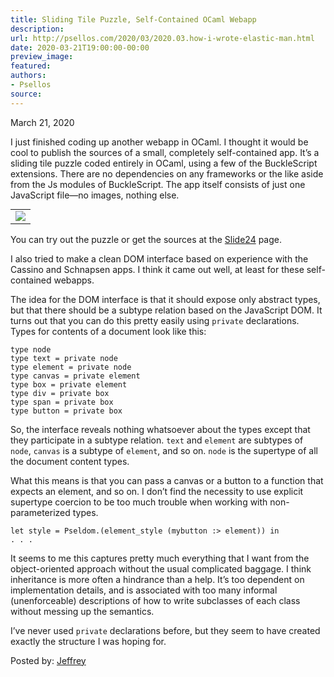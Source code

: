```yaml
---
title: Sliding Tile Puzzle, Self-Contained OCaml Webapp
description:
url: http://psellos.com/2020/03/2020.03.how-i-wrote-elastic-man.html
date: 2020-03-21T19:00:00-00:00
preview_image:
featured:
authors:
- Psellos
source:
---
```


<div class="date">March 21, 2020</div>

<p>I just finished coding up another webapp in OCaml. I thought it would be
cool to publish the sources of a small, completely self-contained app.
It&rsquo;s a sliding tile puzzle coded entirely in OCaml, using a few of the
BuckleScript extensions. There are no dependencies on any frameworks or
the like aside from the Js modules of BuckleScript. The app itself
consists of just one JavaScript file&mdash;no images, nothing else.</p>

<table class="morelikealist" style="margin-top: 0.4em;">
<tr><td>
<a href="http://psellos.com/ocaml/example-app-slide24.html">
<img src="http://psellos.com/images/slide242-220.png"/><br/>
</a>
</td></tr>
</table>

<p>You can try out the puzzle or get the sources at the
<a href="http://psellos.com/ocaml/example-app-slide24.html">Slide24</a> page.</p>

<p>I also tried to make a clean DOM interface based on experience with the
Cassino and Schnapsen apps. I think it came out well, at least for these
self-contained webapps.</p>

<p>The idea for the DOM interface is that it should expose only abstract
types, but that there should be a subtype relation based on the
JavaScript DOM. It turns out that you can do this pretty easily using
<code>private</code> declarations. Types for contents of a document look like this:</p>

<pre><code>type node
type text = private node
type element = private node
type canvas = private element
type box = private element
type div = private box
type span = private box
type button = private box</code></pre>

<p>So, the interface reveals nothing whatsoever about the types except that
they participate in a subtype relation. <code>text</code> and <code>element</code> are
subtypes of <code>node</code>, <code>canvas</code> is a subtype of <code>element</code>, and so on.
<code>node</code> is the supertype of all the document content types.</p>

<p>What this means is that you can pass a canvas or a button to a function
that expects an element, and so on. I don&rsquo;t find the necessity to use
explicit supertype coercion to be too much trouble when working with
non-parameterized types.</p>

<pre><code>let style = Pseldom.(element_style (mybutton :&gt; element)) in
. . .</code></pre>

<p>It seems to me this captures pretty much everything that I want from the
object-oriented approach without the usual complicated baggage. I think
inheritance is more often a hindrance than a help. It&rsquo;s too dependent on
implementation details, and is associated with too many informal
(unenforceable) descriptions of how to write subclasses of each class
without messing up the semantics.</p>

<p>I&rsquo;ve never used <code>private</code> declarations before, but they seem to have
created exactly the structure I was hoping for.</p>

<p>Posted by: <a href="http://psellos.com/aboutus.html#jeffreya.scofieldphd">Jeffrey</a></p>

<p></p>

